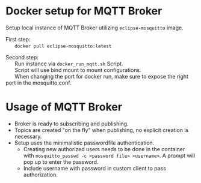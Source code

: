 # Docker setup for MQTT Broker

Setup local instance of MQTT Broker utilizing `eclipse-mosquitto` image.

First step:  
&nbsp;&nbsp;&nbsp;&nbsp;&nbsp;&nbsp;`docker pull eclipse-mosquitto:latest`

Second step:  
&nbsp;&nbsp;&nbsp;&nbsp;&nbsp;&nbsp;Run instance via `docker_run_mqtt.sh` Script.  
&nbsp;&nbsp;&nbsp;&nbsp;&nbsp;&nbsp;Script will use bind mount to mount configurations.  
&nbsp;&nbsp;&nbsp;&nbsp;&nbsp;&nbsp;When changing the port for docker run, make sure to expose the right port in the mosquitto.conf.

# Usage of MQTT Broker
- Broker is ready to subscribing and publishing.
- Topics are created "on the fly" when publishing, no explicit creation is necessary.
- Setup uses the minimalistic passwordfile authentication.
  - Creating new authorized users needs to be done in the container with `mosquitto_passwd -c <password file> <username>`.  A prompt will pop up to enter the password.
  - Include username with password in custom client to pass authorization.